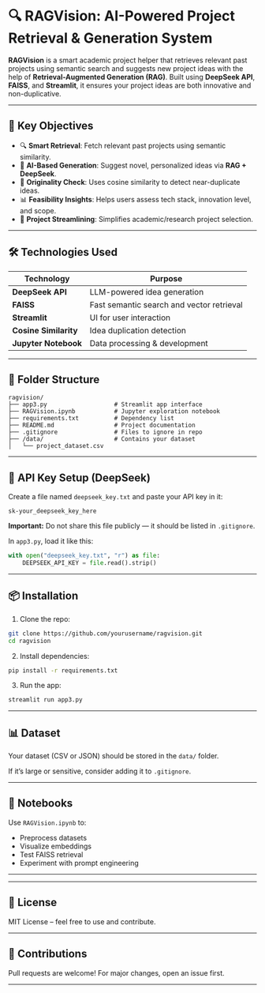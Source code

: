 # 🔍 RAGVision: AI-Powered Project Retrieval & Generation System

**RAGVision** is a smart academic project helper that retrieves relevant past projects using semantic search and suggests new project ideas with the help of **Retrieval-Augmented Generation (RAG)**. Built using **DeepSeek API**, **FAISS**, and **Streamlit**, it ensures your project ideas are both innovative and non-duplicative.

---

## 🌟 Key Objectives

- 🔍 **Smart Retrieval**: Fetch relevant past projects using semantic similarity.
- 🤖 **AI-Based Generation**: Suggest novel, personalized ideas via **RAG + DeepSeek**.
- 🧠 **Originality Check**: Uses cosine similarity to detect near-duplicate ideas.
- 📊 **Feasibility Insights**: Helps users assess tech stack, innovation level, and scope.
- 🚀 **Project Streamlining**: Simplifies academic/research project selection.

---

## 🛠️ Technologies Used

| Technology | Purpose |
|------------|---------|
| **DeepSeek API** | LLM-powered idea generation |
| **FAISS** | Fast semantic search and vector retrieval |
| **Streamlit** | UI for user interaction |
| **Cosine Similarity** | Idea duplication detection |
| **Jupyter Notebook** | Data processing & development |

---

## 📁 Folder Structure

```
ragvision/
├── app3.py                   # Streamlit app interface
├── RAGVision.ipynb           # Jupyter exploration notebook
├── requirements.txt          # Dependency list
├── README.md                 # Project documentation
├── .gitignore                # Files to ignore in repo
├── /data/                    # Contains your dataset
│   └── project_dataset.csv

```

---

## 🔐 API Key Setup (DeepSeek)

Create a file named `deepseek_key.txt` and paste your API key in it:

```
sk-your_deepseek_key_here
```

**Important:** Do not share this file publicly — it should be listed in `.gitignore`.

In `app3.py`, load it like this:
```python
with open("deepseek_key.txt", "r") as file:
    DEEPSEEK_API_KEY = file.read().strip()
```

---

## 📦 Installation

1. Clone the repo:
```bash
git clone https://github.com/yourusername/ragvision.git
cd ragvision
```

2. Install dependencies:
```bash
pip install -r requirements.txt
```

3. Run the app:
```bash
streamlit run app3.py
```

---

## 📊 Dataset

Your dataset (CSV or JSON) should be stored in the `data/` folder.

If it’s large or sensitive, consider adding it to `.gitignore`.

---

## 📓 Notebooks

Use `RAGVision.ipynb` to:
- Preprocess datasets
- Visualize embeddings
- Test FAISS retrieval
- Experiment with prompt engineering

---

---

## 📄 License

MIT License – feel free to use and contribute.

---

## 🤝 Contributions

Pull requests are welcome! For major changes, open an issue first.

---

